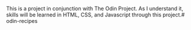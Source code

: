 This is a project in conjunction with The Odin Project. As I 
understand it, skills will be learned in HTML, CSS, and Javascript 
through this project.# odin-recipes
